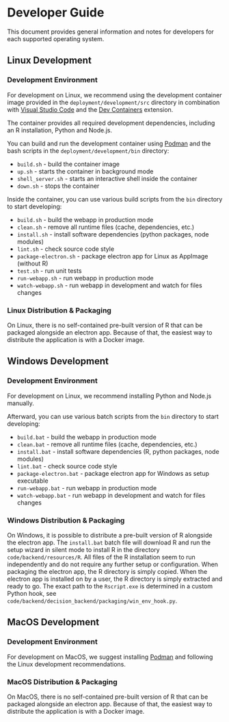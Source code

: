 # Developer Guide

This document provides general information and notes for developers for each supported operating system.

## Linux Development

### Development Environment

For development on Linux, we recommend using the development container image provided in the `deployment/development/src` directory in combination with [Visual Studio Code](https://code.visualstudio.com/) and the [Dev Containers](https://marketplace.visualstudio.com/items?itemName=ms-vscode-remote.remote-containers) extension.

The container provides all required development dependencies, including an R installation, Python and Node.js.

You can build and run the development container using [Podman](https://podman.io/) and the bash scripts in the `deployment/development/bin` directory:

- `build.sh` - build the container image
- `up.sh` - starts the container in background mode
- `shell_server.sh` - starts an interactive shell inside the container
- `down.sh` - stops the container

Inside the container, you can use various build scripts from the `bin` directory to start developing:

- `build.sh` - build the webapp in production mode
- `clean.sh` - remove all runtime files (cache, dependencies, etc.)
- `install.sh` - install software dependencies (python packages, node modules)
- `lint.sh` - check source code style
- `package-electron.sh` - package electron app for Linux as AppImage (without R)
- `test.sh` - run unit tests
- `run-webapp.sh` - run webapp in production mode
- `watch-webapp.sh` - run webapp in development and watch for files changes

### Linux Distribution & Packaging

On Linux, there is no self-contained pre-built version of R that can be packaged alongside an electron app. Because of that, the easiest way to distribute the application is with a Docker image.

## Windows Development

### Development Environment

For development on Linux, we recommend installing Python and Node.js manually.

Afterward, you can use various batch scripts from the `bin` directory to start developing:

- `build.bat` - build the webapp in production mode
- `clean.bat` - remove all runtime files (cache, dependencies, etc.)
- `install.bat` - install software dependencies (R, python packages, node modules)
- `lint.bat` - check source code style
- `package-electron.bat` - package electron app for Windows as setup executable
- `run-webapp.bat` - run webapp in production mode
- `watch-webapp.bat` - run webapp in development and watch for files changes

### Windows Distribution & Packaging

On Windows, it is possible to distribute a pre-built version of R alongside the electron app. The `install.bat` batch file will download R and run the setup wizard in silent mode to install R in the directory `code/backend/resources/R`. All files of the R installation seem to run independently and do not require any further setup or configuration. When packaging the electron app, the R directory is simply copied. When the electron app is installed on by a user, the R directory is simply extracted and ready to go. The exact path to the `Rscript.exe` is determined in a custom Python hook, see `code/backend/decision_backend/packaging/win_env_hook.py`.

## MacOS Development

### Development Environment

For development on MacOS, we suggest installing [Podman](https://podman.io/) and following the Linux development recommendations.

### MacOS Distribution & Packaging

On MacOS, there is no self-contained pre-built version of R that can be packaged alongside an electron app. Because of that, the easiest way to distribute the application is with a Docker image.
